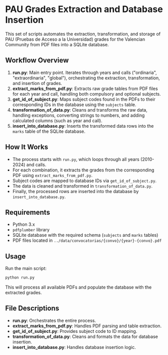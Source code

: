 # PAU Grades Extraction and Database Insertion

This set of scripts automates the extraction, transformation, and storage of PAU (Pruebas de Acceso a la Universidad) grades for the Valencian Community from PDF files into a SQLite database.

## Workflow Overview
1. **run.py**: Main entry point. Iterates through years and calls ("ordinaria", "extraordinaria", "global"), orchestrating the extraction, transformation, and insertion of grades.
2. **extract_marks_from_pdf.py**: Extracts raw grade tables from PDF files for each year and call, handling both compulsory and optional subjects.
3. **get_id_of_subject.py**: Maps subject codes found in the PDFs to their corresponding IDs in the database using the `subjects` table.
4. **transformation_of_data.py**: Cleans and transforms the raw data, handling exceptions, converting strings to numbers, and adding calculated columns (such as year and call).
5. **insert_into_database.py**: Inserts the transformed data rows into the `marks` table of the SQLite database.

## How It Works
- The process starts with `run.py`, which loops through all years (2010-2024) and calls.
- For each combination, it extracts the grades from the corresponding PDF using `extract_marks_from_pdf.py`.
- Subject codes are mapped to database IDs via `get_id_of_subject.py`.
- The data is cleaned and transformed in `transformation_of_data.py`.
- Finally, the processed rows are inserted into the database by `insert_into_database.py`.

## Requirements
- Python 3.x
- `pdfplumber` library
- SQLite database with the required schema (`subjects` and `marks` tables)
- PDF files located in `../data/convocatorias/{convo}/{year}-{convo}.pdf`

## Usage
Run the main script:
```bash
python run.py
```
This will process all available PDFs and populate the database with the extracted grades.

## File Descriptions
- **run.py**: Orchestrates the entire process.
- **extract_marks_from_pdf.py**: Handles PDF parsing and table extraction.
- **get_id_of_subject.py**: Provides subject code to ID mapping.
- **transformation_of_data.py**: Cleans and formats the data for database insertion.
- **insert_into_database.py**: Handles database insertion logic.
